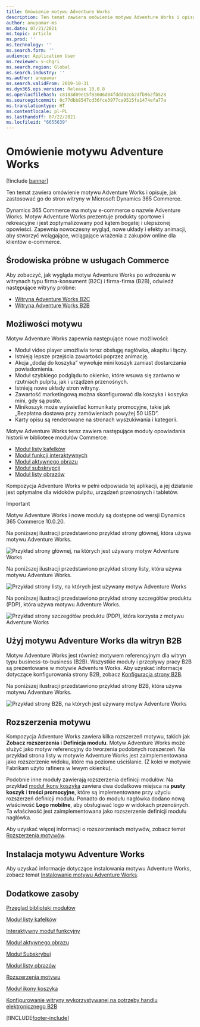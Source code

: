 ```yaml
---
title: Omówienie motywu Adventure Works
description: Ten temat zawiera omówienie motywu Adventure Works i opisuje, jak zastosować go do stron witryny w Microsoft Dynamics 365 Commerce.
author: anupamar-ms
ms.date: 07/21/2021
ms.topic: article
ms.prod: ''
ms.technology: ''
ms.search.form: ''
audience: Application User
ms.reviewer: v-chgri
ms.search.region: Global
ms.search.industry: ''
ms.author: anupamar
ms.search.validFrom: 2019-10-31
ms.dyn365.ops.version: Release 10.0.8
ms.openlocfilehash: c8183d09e15f83606d84fddd02cb2dfb9b2fb528
ms.sourcegitcommit: 0c77dbb8547cd36fce3977ca9515fa1474efa77a
ms.translationtype: HT
ms.contentlocale: pl-PL
ms.lasthandoff: 07/22/2021
ms.locfileid: "6655639"
---
```

# <a name="adventure-works-theme-overview"></a>Omówienie motywu Adventure Works

[!include [banner](includes/banner.md)]

Ten temat zawiera omówienie motywu Adventure Works i opisuje, jak zastosować go do stron witryny w Microsoft Dynamics 365 Commerce.

Dynamics 365 Commerce ma motyw e-commerce o nazwie Adventure Works. Motyw Adventure Works prezentuje produkty sportowe i rekreacyjne i jest zoptymalizowany pod kątem bogatej i ulepszonej opowieści. Zapewnia nowoczesny wygląd, nowe układy i efekty animacji, aby stworzyć wciągające, wciągające wrażenia z zakupów online dla klientów e-commerce.

## <a name="trial-environments-in-commerce"></a>Środowiska próbne w usługach Commerce

Aby zobaczyć, jak wygląda motyw Adventure Works po wdrożeniu w witrynach typu firma-konsument (B2C) i firma-firma (B2B), odwiedź następujące witryny próbne:

- [Witryna Adventure Works B2C](https://www.adventure-works.com/)
- [Witryna Adventure Works B2B](https://www.adventure-works.com/business)

## <a name="theme-capabilities"></a>Możliwości motywu

Motyw Adventure Works zapewnia następujące nowe możliwości:

- Moduł video player umożliwia teraz obsługę nagłówka, akapitu i łączy.
- Istnieją lepsze przejścia zawartości poprzez animację.
- Akcja „dodaj do koszyka” wywołuje mini koszyk zamiast dostarczania powiadomienia.
- Moduł szybkiego podglądu to okienko, które wsuwa się zarówno w rzutniach pulpitu, jak i urządzeń przenośnych.
- Istnieją nowe układy stron witryny. 
- Zawartość marketingową można skonfigurować dla koszyka i koszyka mini, gdy są puste.
- Minikoszyk może wyświetlać komunikaty promocyjne, takie jak „Bezpłatna dostawa przy zamówieniach powyżej 50 USD”.
- Karty opisu są renderowane na stronach wyszukiwania i kategorii.

Motyw Adventure Works teraz zawiera następujące moduły opowiadania historii w bibliotece modułów Commerce:

- [Moduł listy kafelków](tile-list-module.md)
- [Moduł funkcji interaktywnych](interactive-feature-module.md)
- [Moduł aktywnego obrazu](active-image-module.md)
- [Moduł subskrypcji](subscribe-module.md)
- [Moduł listy obrazów](image-list-module.md)

Kompozycja Adventure Works w pełni odpowiada tej aplikacji, a jej działanie jest optymalne dla widoków pulpitu, urządzeń przenośnych i tabletów.

> [!IMPORTANT]
> Motyw Adventure Works i nowe moduły są dostępne od wersji Dynamics 365 Commerce 10.0.20.

Na poniższej ilustracji przedstawiono przykład strony głównej, która używa motywu Adventure Works.

![Przykład strony głównej, na których jest używany motyw Adventure Works](./media/aw_b2c.PNG)

Na poniższej ilustracji przedstawiono przykład strony listy, która używa motywu Adventure Works.

![Przykład strony listy, na których jest używany motyw Adventure Works](./media/Aw_list.PNG)

Na poniższej ilustracji przedstawiono przykład strony szczegółów produktu (PDP), która używa motywu Adventure Works.

![Przykład strony szczegółów produktu (PDP), która korzysta z motywu Adventure Works](./media/aw_pdp.PNG)

## <a name="use-the-adventure-works-theme-for-b2b-sites"></a>Użyj motywu Adventure Works dla witryn B2B

Motyw Adventure Works jest również motywem referencyjnym dla witryn typu business-to-business (B2B). Wszystkie moduły i przepływy pracy B2B są prezentowane w motywie Adventure Works. Aby uzyskać informacje dotyczące konfigurowania strony B2B, zobacz [Konfiguracja strony B2B](./b2b/set-up-b2b-site.md).

Na poniższej ilustracji przedstawiono przykład strony B2B, która używa motywu Adventure Works.

![Przykład strony B2B, na których jest używany motyw Adventure Works](./media/aw_b2b.PNG)

## <a name="theme-extensions"></a>Rozszerzenia motywu

Kompozycja Adventure Works zawiera kilka rozszerzeń motywu, takich jak **Zobacz rozszerzenia** i **Definicja modułu**. Motyw Adventure Works może służyć jako motyw referencyjny do tworzenia podobnych rozszerzeń. Na przykład strona listy w motywie Adventure Works jest zaimplementowana jako rozszerzenie widoku, które ma poziome uściślanie. (Z kolei w motywie Fabrikam użyto rafinera w lewym okienku).

Podobnie inne moduły zawierają rozszerzenia definicji modułów. Na przykład [moduł ikony koszyka](cart-icon-module.md) zawiera dwa dodatkowe miejsca na **pusty koszyk** i **treści promocyjne**, które są implementowane przy użyciu rozszerzeń definicji modułu. Ponadto do modułu nagłówka dodano nową właściwość **Logo mobilne**, aby obsługiwać logo w widokach przenośnych. Ta właściwość jest zaimplementowana jako rozszerzenie definicji modułu nagłówka.

Aby uzyskać więcej informacji o rozszerzeniach motywów, zobacz temat [Rozszerzenia motywów](e-commerce-extensibility/theme-module-extensions.md).

## <a name="install-the-adventure-works-theme"></a>Instalacja motywu Adventure Works

Aby uzyskać informacje dotyczące instalowania motywu Adventure Works, zobacz temat [Instalowanie motywu Adventure Works](install-adventure-works.md).

## <a name="additional-resources"></a>Dodatkowe zasoby

[Przegląd biblioteki modułów](starter-kit-overview.md)

[Moduł listy kafelków](tile-list-module.md)

[Interaktywny moduł funkcyjny](interactive-feature-module.md)

[Moduł aktywnego obrazu](active-image-module.md)

[Moduł Subskrybuj](subscribe-module.md)

[Moduł listy obrazów](image-list-module.md)

[Rozszerzenia motywu](e-commerce-extensibility/theme-module-extensions.md)

[Moduł ikony koszyka](cart-icon-module.md)

[Konfigurowanie witryny wykorzystywanej na potrzeby handlu elektronicznego B2B](./b2b/set-up-b2b-site.md)

[!INCLUDE[footer-include](../includes/footer-banner.md)]
